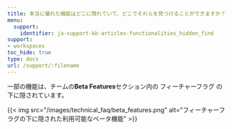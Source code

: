 ```yaml
---
title: 本当に優れた機能はどこに隠れていて、どこでそれらを見つけることができますか？
menu:
  support:
    identifier: ja-support-kb-articles-functionalities_hidden_find
support:
- workspaces
toc_hide: true
type: docs
url: /support/:filename
---
```


一部の機能は、チームの**Beta Features**セクション内の フィーチャーフラグ の下に隠されています。

{{< img src="/images/technical_faq/beta_features.png" alt="フィーチャーフラグの下に隠された利用可能なベータ機能" >}}